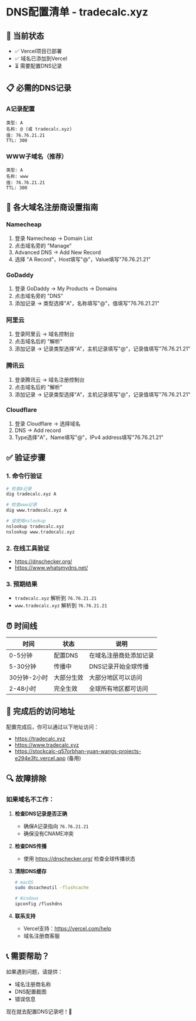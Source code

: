# DNS配置清单 - tradecalc.xyz

## 🎯 当前状态
- ✅ Vercel项目已部署
- ✅ 域名已添加到Vercel
- ⏳ 需要配置DNS记录

## 📋 必需的DNS记录

### A记录配置
```
类型: A
名称: @ (或 tradecalc.xyz)
值: 76.76.21.21
TTL: 300
```

### WWW子域名（推荐）
```
类型: A
名称: www
值: 76.76.21.21
TTL: 300
```

## 🔧 各大域名注册商设置指南

### Namecheap
1. 登录 Namecheap → Domain List
2. 点击域名旁的 "Manage"
3. Advanced DNS → Add New Record
4. 选择 "A Record"，Host填写"@"，Value填写"76.76.21.21"

### GoDaddy
1. 登录 GoDaddy → My Products → Domains
2. 点击域名旁的 "DNS"
3. 添加记录 → 类型选择"A"，名称填写"@"，值填写"76.76.21.21"

### 阿里云
1. 登录阿里云 → 域名控制台
2. 点击域名后的 "解析"
3. 添加记录 → 记录类型选择"A"，主机记录填写"@"，记录值填写"76.76.21.21"

### 腾讯云
1. 登录腾讯云 → 域名注册控制台
2. 点击域名后的 "解析"
3. 添加记录 → 记录类型选择"A"，主机记录填写"@"，记录值填写"76.76.21.21"

### Cloudflare
1. 登录 Cloudflare → 选择域名
2. DNS → Add record
3. Type选择"A"，Name填写"@"，IPv4 address填写"76.76.21.21"

## ✅ 验证步骤

### 1. 命令行验证
```bash
# 检查A记录
dig tradecalc.xyz A

# 检查www记录
dig www.tradecalc.xyz A

# 或使用nslookup
nslookup tradecalc.xyz
nslookup www.tradecalc.xyz
```

### 2. 在线工具验证
- https://dnschecker.org/
- https://www.whatsmydns.net/

### 3. 预期结果
- `tradecalc.xyz` 解析到 `76.76.21.21`
- `www.tradecalc.xyz` 解析到 `76.76.21.21`

## ⏰ 时间线

| 时间 | 状态 | 说明 |
|------|------|------|
| 0-5分钟 | 配置DNS | 在域名注册商处添加记录 |
| 5-30分钟 | 传播中 | DNS记录开始全球传播 |
| 30分钟-2小时 | 大部分生效 | 大部分地区可以访问 |
| 2-48小时 | 完全生效 | 全球所有地区都可访问 |

## 🚀 完成后的访问地址

配置完成后，你可以通过以下地址访问：
- https://tradecalc.xyz
- https://www.tradecalc.xyz
- https://stockcalc-q57orbhan-yuan-wangs-projects-e294e3fc.vercel.app (备用)

## 🔍 故障排除

### 如果域名不工作：
1. **检查DNS记录是否正确**
   - 确保A记录指向 `76.76.21.21`
   - 确保没有CNAME冲突

2. **检查DNS传播**
   - 使用 https://dnschecker.org/ 检查全球传播状态

3. **清除DNS缓存**
   ```bash
   # macOS
   sudo dscacheutil -flushcache

   # Windows
   ipconfig /flushdns
   ```

4. **联系支持**
   - Vercel支持：https://vercel.com/help
   - 域名注册商客服

## 📞 需要帮助？

如果遇到问题，请提供：
- 域名注册商名称
- DNS配置截图
- 错误信息

现在就去配置DNS记录吧！🚀

